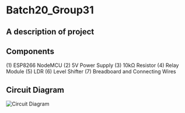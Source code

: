 # Batch20_Group31

## A description of project


## Components
(1) ESP8266 NodeMCU
(2) 5V Power Supply
(3) 10kΩ Resistor
(4) Relay Module
(5) LDR
(6) Level Shifter
(7) Breadboard and Connecting Wires

## Circuit Diagram
![Circuit Diagram](https://github.com/user-attachments/assets/efc04f69-148d-4073-882d-5ba62a0bcb7f)

